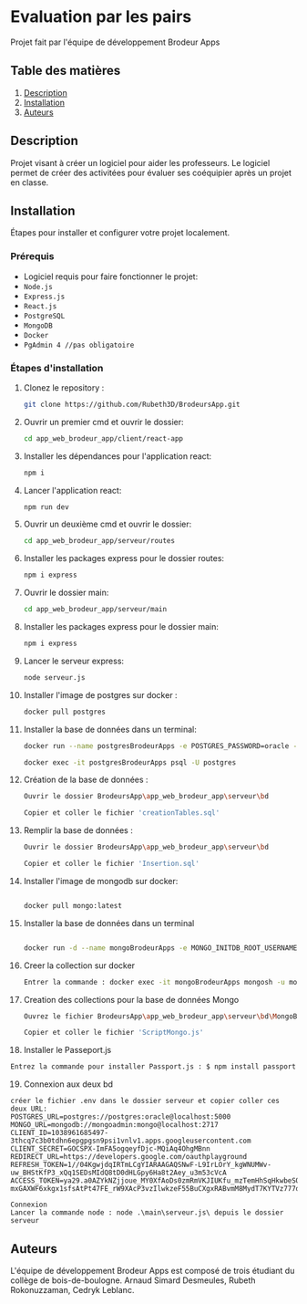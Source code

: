 # Evaluation par les pairs

Projet fait par l'équipe de développement Brodeur Apps

## Table des matières

1. [Description](#description)
2. [Installation](#installation)
3. [Auteurs](#auteurs)

## Description

Projet visant à créer un logiciel pour aider les professeurs. Le logiciel permet de créer des activitées pour évaluer ses coéquipier après un projet en classe.

## Installation

Étapes pour installer et configurer votre projet localement.

### Prérequis

- Logiciel requis pour faire fonctionner le projet:
- `Node.js`
- `Express.js`
- `React.js`
- `PostgreSQL`
- `MongoDB`
- `Docker`
- `PgAdmin 4 //pas obligatoire`

### Étapes d'installation

1.  Clonez le repository :

    ```bash
    git clone https://github.com/Rubeth3D/BrodeursApp.git
    ```

2.  Ouvrir un premier cmd et ouvrir le dossier:

    ```bash
    cd app_web_brodeur_app/client/react-app
    ```

3.  Installer les dépendances pour l'application react:

    ```bash
    npm i
    ```

4.  Lancer l'application react:

    ```bash
    npm run dev
    ```

5.  Ouvrir un deuxième cmd et ouvrir le dossier:

    ```bash
    cd app_web_brodeur_app/serveur/routes
    ```

6.  Installer les packages express pour le dossier routes:

    ```bash
    npm i express
    ```

7.  Ouvrir le dossier main:

    ```bash
    cd app_web_brodeur_app/serveur/main
    ```

8.  Installer les packages express pour le dossier main:

    ```bash
    npm i express
    ```

9.  Lancer le serveur express:

    ```bash
    node serveur.js
    ```

10. Installer l'image de postgres sur docker :

    ```bash
    docker pull postgres
    ```

11. Installer la base de données dans un terminal:

    ```bash
    docker run --name postgresBrodeurApps -e POSTGRES_PASSWORD=oracle -p 5000:5432 -d postgres

    docker exec -it postgresBrodeurApps psql -U postgres
    ```

12. Création de la base de données :

    ```bash
    Ouvrir le dossier BrodeursApp\app_web_brodeur_app\serveur\bd

    Copier et coller le fichier 'creationTables.sql'
    ```

13. Remplir la base de données :

    ```bash
    Ouvrir le dossier BrodeursApp\app_web_brodeur_app\serveur\bd

    Copier et coller le fichier 'Insertion.sql'
    ```

14. Installer l'image de mongodb sur docker:

    ```bash

    docker pull mongo:latest
    ```

15. Installer la base de données dans un terminal

    ```bash

    docker run -d --name mongoBrodeurApps -e MONGO_INITDB_ROOT_USERNAME=mongoadmin -e MONGO_INITDB_ROOT_PASSWORD=mongo -p 2717:27017 mongo:latest
    ```

16. Creer la collection sur docker

    ```bash
    Entrer la commande : docker exec -it mongoBrodeurApps mongosh -u mongoadmin -p mongo

    ```

17. Creation des collections pour la base de données Mongo

    ```bash
    Ouvrez le fichier BrodeursApp\app_web_brodeur_app\serveur\bd\MongoBD

    Copier et coller le fichier 'ScriptMongo.js'
    ```
    
18. Installer le Passeport.js

```bash
Entrez la commande pour installer Passport.js : $ npm install passport
````

19. Connexion aux deux bd

```.env
créer le fichier .env dans le dossier serveur et copier coller ces deux URL:
POSTGRES_URL=postgres://postgres:oracle@localhost:5000
MONGO_URL=mongodb://mongoadmin:mongo@localhost:2717
CLIENT_ID=1038961685497-3thcq7c3b0tdhn6epgpgsn9psi1vnlv1.apps.googleusercontent.com
CLIENT_SECRET=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
REDIRECT_URL=https://developers.google.com/oauthplayground
REFRESH_TOKEN=1//04KgwjdqIRTmLCgYIARAAGAQSNwF-L9IrLOrY_kgWNUMWv-uw_BHStKfP3_xQq1SEDsMIdQ8tD0dHLGpy6Ha8t2Aey_u3m53cVcA
ACCESS_TOKEN=ya29.a0AZYkNZjjoue_MY0XfAoDs0zmRmVKJIUKfu_mzTemHhSqHkwbeSOiqNHKrdkQeQ7lqILVv4EsrNt8hYgA4yeYzXXVzWxh-mxGAXWF6xkgx1sfsAtPt47FE_rW9XAcP3vzIlwkzeF55BuCXgxRABvmM8MydT7KYTVz777dMuBtaCgYKAR0SARYSFQHGX2MiV_2D06OvQqsxaQ3mChuSiA0175

Connexion
Lancer la commande node : node .\main\serveur.js\ depuis le dossier serveur
```



## Auteurs

L'équipe de développement Brodeur Apps est composé de trois étudiant du collège de bois-de-boulogne.
Arnaud Simard Desmeules, Rubeth Rokonuzzaman, Cedryk Leblanc.
